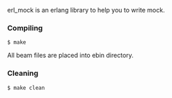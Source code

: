 erl_mock is an erlang library to help you to write mock.

### Compiling

	$ make

All beam files are placed into ebin directory.

### Cleaning

	$ make clean
